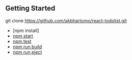 ## Getting Started

git clone https://github.com/akbhartomo/react-todolist.git

  - [npm install]
  - [npm start](#npm-start)
  - [npm test](#npm-test)
  - [npm run build](#npm-run-build)
  - [npm run eject](#npm-run-eject)

